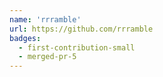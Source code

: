 ```yaml
---
name: 'rrramble'
url: https://github.com/rrramble
badges:
  - first-contribution-small
  - merged-pr-5
---
```

